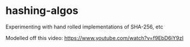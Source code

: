 # hashing-algos
Experimenting with hand rolled implementations of SHA-256, etc

Modelled off this video: https://www.youtube.com/watch?v=f9EbD6iY9zI
